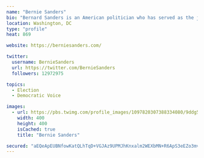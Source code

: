 ```yaml
---
name: "Bernie Sanders"
bio: "Bernard Sanders is an American politician who has served as the junior United States Senator from Vermont since 2007 and as U.S. Representative for the state's at-large congressional district from 1991 to 2007. "
location: Washington, DC
type: "profile"
heat: 869

website: https://berniesanders.com/

twitter:
  username: BernieSanders
  url: https://twitter.com/BernieSanders
  followers: 12972975

topics:
  - Election
  - Democratic Voice

images:
  - url: https://pbs.twimg.com/profile_images/1097820307388334080/9ddg5F6v_400x400.png
    width: 400
    height: 400
    isCached: true
    title: "Bernie Sanders"

secured: "aEQeApEUBNfowKatQLhTqD+VGJAz9UPMJhKnxalm2WEXbMN+R6ApS3eEZo3mvJ+dHHjQZcckU75vDwDiSo3nlPoHXGq/X75ipSFlVM6OuA7QJWkVFQvie6MX6344605Sii0olrR9WfS+nrUnH8ABhSA9cs/uhJ5uKfgVZBPdFRxNqx2PwaWJLgbugJMIelSMQ8d3lJtofrA41VdCpet0DpLCy55BqdUGgV+yep1R8UzEiuwoBzXIUiSjfB8UwWS2iK+Yop5pyDCNxT9WY3VuKHY6DKTnxC1EaYHlWbKYu4FB8R86YK7YttuhhrTDkuuREw5WbXb4iRFnOD5+X5ZXBMkND3I+hliG88KmvC06dTzCmniazxZD4YcA8LVYR18Z;7Q4g7ozmIkg5MDt+hqz1cA=="
---
```



